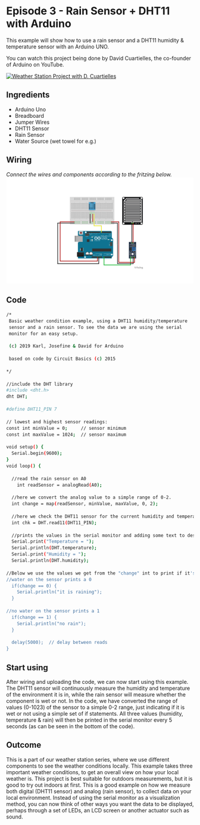 # Episode 3 - Rain Sensor + DHT11 with Arduino
This example will show how to use a rain sensor and a DHT11 humidity & temperature sensor with an Arduino UNO.

You can watch this project being done by David Cuartielles, the co-founder of Arduino on YouTube.

[![Weather Station Project with D. Cuartielles](https://img.youtube.com/vi/phW2BzEDfKY/1.jpg)](https://www.youtube.com/watch?v=phW2BzEDfKY)

## Ingredients
- Arduino Uno
- Breadboard
- Jumper Wires
- DHT11 Sensor
- Rain Sensor
- Water Source (wet towel for e.g.)



## Wiring
 *Connect the wires and components according to the fritzing below.*
![alt text](https://github.com/arduino/livecast/raw/master/Season%203/Episode%206%20-%20Rain%20Sensor/fritzing_e4.png "Logo Title Text 1")



## Code

```sh
/* 
 Basic weather condition example, using a DHT11 humidity/temperature
 sensor and a rain sensor. To see the data we are using the serial
 monitor for an easy setup.

 (c) 2019 Karl, Josefine & David for Arduino

 based on code by Circuit Basics (c) 2015

*/

//include the DHT library
#include <dht.h>
dht DHT;

#define DHT11_PIN 7

// lowest and highest sensor readings:
const int minValue = 0;     // sensor minimum
const int maxValue = 1024;  // sensor maximum

void setup() {
  Serial.begin(9600);  
}
void loop() {
  
  //read the rain sensor on A0
	int readSensor = analogRead(A0);

  //here we convert the analog value to a simple range of 0-2.
  int change = map(readSensor, minValue, maxValue, 0, 2);

  //here we check the DHT11 sensor for the current humidity and temperature
  int chk = DHT.read11(DHT11_PIN);

  //prints the values in the serial monitor and adding some text to describe the value
  Serial.print("Temperature = ");
  Serial.println(DHT.temperature);
  Serial.print("Humidity = ");
  Serial.println(DHT.humidity);
	
//Below we use the values we get from the "change" int to print if it's raining or not 
//water on the sensor prints a 0
  if(change == 0) {
    Serial.println("it is raining");
  }

//no water on the sensor prints a 1
  if(change == 1) {
    Serial.println("no rain");
  }

  delay(5000);  // delay between reads
}

```

## Start using

After wiring and uploading the code, we can now start using this example. The DHT11 sensor will continuously measure the humidity and temperature of the environment it is in, while the rain sensor will measure whether the component is wet or not. In the code, we have converted the range of values (0-1023) of the sensor to a simple 0-2 range, just indicating if it is wet or not using a simple set of if statements. All three values (humidity, temperature & rain) will then be printed in the serial monitor every 5 seconds (as can be seen in the bottom of the code). 


## Outcome

This is a part of our weather station series, where we use different components to see the weather conditions locally. This example takes three important weather conditions, to get an overall view on how your local weather is. This project is best suitable for outdoors measurements, but it is good to try out indoors at first. This is a good example on how we measure both digital (DHT11 sensor) and analog (rain sensor), to collect data on your local environment. Instead of using the serial monitor as a visualization method, you can now think of other ways you want the data to be displayed, perhaps through a set of LEDs, an LCD screen or another actuator such as sound.

